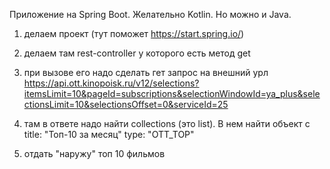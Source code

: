 Приложение на Spring Boot. Желательно Kotlin. Но можно и Java.

1) делаем проект (тут поможет https://start.spring.io/)
2) делаем там rest-controller у которого есть метод get
3) при вызове его надо сделать гет запрос на внешний урл
   https://api.ott.kinopoisk.ru/v12/selections?itemsLimit=10&pageId=subscriptions&selectionWindowId=ya_plus&selectionsLimit=10&selectionsOffset=0&serviceId=25

4) там в ответе надо найти collections (это list). В нем найти  объект с
   title: "Топ-10 за месяц"
   type: "OTT_TOP"

5) отдать "наружу" топ 10 фильмов

